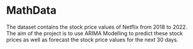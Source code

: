 # MathData
The dataset contains the stock price values of Netflix from 2018 to 2022.
The aim of the project is to use ARIMA Modelling to predict these stock prices as well as forecast the stock price values for the next 30 days.

